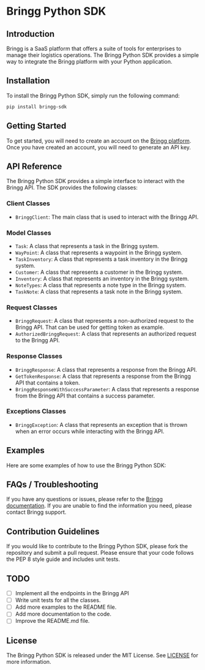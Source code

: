 # Bringg Python SDK

## Introduction

Bringg is a SaaS platform that offers a suite of tools for enterprises to manage their logistics operations.
The Bringg Python SDK provides a simple way to integrate the Bringg platform with your Python application.

## Installation

To install the Bringg Python SDK, simply run the following command:

```bash
pip install bringg-sdk
```

## Getting Started

To get started, you will need to create an account on the [Bringg platform](https://app.bringg.com/).
Once you have created an account, you will need to generate an API key.

## API Reference

The Bringg Python SDK provides a simple interface to interact with the Bringg API.
The SDK provides the following classes:

### Client Classes

- `BringgClient`: The main class that is used to interact with the Bringg API.

### Model Classes

- `Task`: A class that represents a task in the Bringg system.
- `WayPoint`: A class that represents a waypoint in the Bringg system.
- `TaskInventory`: A class that represents a task inventory in the Bringg system.
- `Customer`: A class that represents a customer in the Bringg system.
- `Inventory`: A class that represents an inventory in the Bringg system.
- `NoteTypes`: A class that represents a note type in the Bringg system.
- `TaskNote`: A class that represents a task note in the Bringg system.

### Request Classes

- `BringgRequest`: A class that represents a non-authorized request to the Bringg API.
  That can be used for getting token as example.
- `AuthorizedBringgRequest`: A class that represents an authorized request to the Bringg API.

### Response Classes

- `BringgResponse`: A class that represents a response from the Bringg API.
- `GetTokenResponse`: A class that represents a response from the Bringg API that contains a token.
- `BringgResponseWithSuccessParameter`: A class that represents a response from the Bringg API that contains a success
  parameter.

### Exceptions Classes

- `BringgException`: A class that represents an exception that is thrown when an error occurs while interacting with the
  Bringg API.

## Examples

Here are some examples of how to use the Bringg Python SDK:

## FAQs / Troubleshooting

If you have any questions or issues, please refer to the [Bringg documentation](https://docs.bringg.com/).
If you are unable to find the information you need, please contact Bringg support.

## Contribution Guidelines

If you would like to contribute to the Bringg Python SDK, please fork the repository and submit a pull request.
Please ensure that your code follows the PEP 8 style guide and includes unit tests.

## TODO

- [ ] Implement all the endpoints in the Bringg API
- [ ] Write unit tests for all the classes.
- [ ] Add more examples to the README file.
- [ ] Add more documentation to the code.
- [ ] Improve the README.md file.

## License

The Bringg Python SDK is released under the MIT License. See [LICENSE](LICENSE) for more information.


